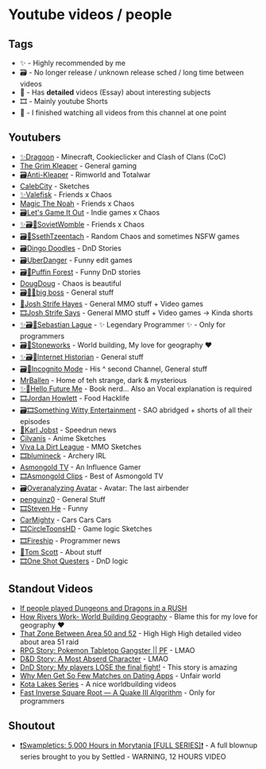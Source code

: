 # Youtube videos / people

## Tags
- ✨ - Highly recommended by me
- 🗃️ - No longer release / unknown release sched / long time between videos
- 🧠 - Has **detailed** videos (Essay) about interesting subjects
- 🎞️ - Mainly youtube Shorts
- 💯 - I finished watching all videos from this channel at one point

## Youtubers
- [✨Dragoon](https://www.youtube.com/@Dragoon45) - Minecraft, Cookieclicker and Clash of Clans (CoC)
- [The Grim Kleaper](https://www.youtube.com/@TheGrimKleaper) - General gaming
- [🗃️Anti-Kleaper](https://www.youtube.com/@antikleaper) - Rimworld and Totalwar
- [CalebCity](https://www.youtube.com/@CalebCity) - Sketches
- [✨Valefisk](https://www.youtube.com/@Valefisk) - Friends x Chaos
- [Magic The Noah](https://www.youtube.com/@MagicTheNoah) - Friends x Chaos
- [🗃️Let's Game It Out](https://www.youtube.com/@LetsGameItOut) - Indie games x Chaos
- [✨🗃️💯SovietWomble](https://www.youtube.com/@SovietWomble) - Friends x Chaos
- [🗃️💯SsethTzeentach](https://www.youtube.com/@SsethTzeentach) - Random Chaos and sometimes NSFW games
- [🗃️Dingo Doodles](https://www.youtube.com/@DingoDoodles) - DnD Stories
- [🗃️UberDanger](https://www.youtube.com/@UberDanger) - Funny edit games
- [🗃️💯Puffin Forest](https://www.youtube.com/@puffinforest) - Funny DnD stories
- [DougDoug](https://www.youtube.com/@DougDoug) - Chaos is beautiful
- [🗃️🧠💯big boss](https://www.youtube.com/@bigbosstube) - General stuff
- [🧠Josh Strife Hayes](https://www.youtube.com/@JoshStrifeHayes) - General MMO stuff + Video games
- [🎞️Josh Strife Says](https://www.youtube.com/@JoshStrifeSays) - General MMO stuff + Video games -> Kinda shorts
- [✨🗃️🧠Sebastian Lague](https://www.youtube.com/@SebastianLague) - ✨ Legendary Programmer ✨ - Only for programmers
- [🗃️🧠Stoneworks](https://www.youtube.com/@Stoneworks) - World building, My love for geography ❤️
- [✨🗃️🧠Internet Historian](https://www.youtube.com/@InternetHistorian) - General stuff
- [🗃️🧠Incognito Mode](https://www.youtube.com/@IHincognitoMode) - His ^ second Channel, General stuff
- [MrBallen](https://www.youtube.com/@MrBallen) - Home of teh strange, dark & mysterious
- [✨🧠Hello Future Me](https://www.youtube.com/@HelloFutureMe) - Book nerd... Also an Vocal explanation is required
- [🎞️Jordan Howlett](https://www.youtube.com/@jordan_the_stallion8) - Food Hacklife
- [🗃️🎞️Something Witty Entertainment](https://www.youtube.com/@SWE) - SAO abridged + shorts of all their episodes
- [🧠Karl Jobst](https://www.youtube.com/@karljobst) - Speedrun news
- [Cilvanis](https://www.youtube.com/@Cilvanis) - Anime Sketches
- [Viva La Dirt League](https://www.youtube.com/@VivaLaDirtLeague) - MMO Sketches
- [🎞️blumineck](https://www.youtube.com/@blumineck) - Archery IRL
- [Asmongold TV](https://www.youtube.com/@AsmonTV) - An Influence Gamer
- [🎞️Asmongold Clips](https://www.youtube.com/@AsmongoldClips) - Best of Asmongold TV
- [🗃️Overanalyzing Avatar](https://www.youtube.com/@overanalyzingavatar) - Avatar: The last airbender
- [penguinz0](https://www.youtube.com/@penguinz0) - General Stuff
- [🎞️Steven He](https://www.youtube.com/@StevenHe) - Funny
- [CarMighty](https://www.youtube.com/@CarMighty) - Cars Cars Cars
- [🎞️CircleToonsHD](https://www.youtube.com/@CircleToonsHD) - Game logic Sketches
- [🎞️Fireship](https://www.youtube.com/@Fireship) - Programmer news
- [🧠Tom Scott](https://www.youtube.com/@TomScottGo) - About stuff
- [🎞️One Shot Questers](https://www.youtube.com/@OneShotQuesters) - DnD logic


## Standout Videos
- [If people played Dungeons and Dragons in a RUSH](https://www.youtube.com/watch?v=9QdIa5uKOgA&ab_channel=OneShotQuesters)
- [How Rivers Work- World Building Geography](https://www.youtube.com/watch?v=YI5GnAs8yRY&ab_channel=Stoneworks) - Blame this for my love for geography ❤️
- [That Zone Between Area 50 and 52](https://www.youtube.com/watch?v=IZ7F6ELO-hQ) - High High High detailed video about area 51 raid
- [RPG Story: Pokemon Tabletop Gangster || PF](https://www.youtube.com/watch?v=kKZcWZM-EXw) - LMAO
- [D&D Story: A Most Abserd Character](https://www.youtube.com/watch?v=4ZCIh_3b5K8) - LMAO
- [DnD Story: My players LOSE the final fight!](https://www.youtube.com/watch?v=XM96lCbhC3o&t=14s) - This story is amazing
- [Why Men Get So Few Matches on Dating Apps](https://www.youtube.com/watch?v=x3lypVnJ0HM&ab_channel=MemeableData) - Unfair world
- [Kota Lakes Series](https://www.youtube.com/watch?v=z0Py_Eloom0&list=PLqX8ZW5R4MwC4Ym5ibOi4Qtj2ThlMx-D5&ab_channel=Stoneworks) - A nice worldbuilding videos
- [Fast Inverse Square Root — A Quake III Algorithm](https://www.youtube.com/watch?v=p8u_k2LIZyo&t=1068s&pp=ygUZZmFzdCBzcXVhcmUgIHJvb3QgcXVha2UgMw%3D%3D) - Only for programmers

## Shoutout
- [❗Swampletics: 5,000 Hours in Morytania [FULL SERIES]❗](https://www.youtube.com/watch?v=O9wG5jGP32M&pp=ygULc3dhbXBsZXRpY3M%3D) - A full blownup series brought to you by Settled - WARNING, 12 HOURS VIDEO